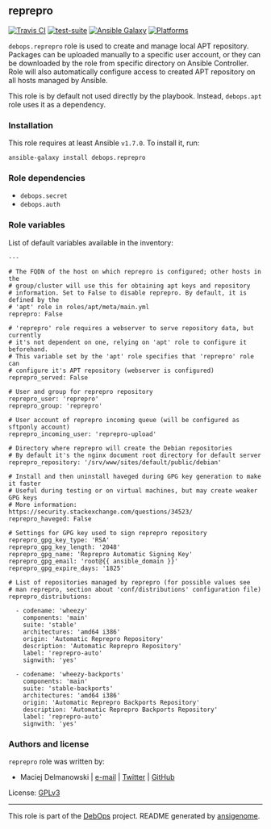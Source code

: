 ## reprepro

[![Travis CI](https://secure.travis-ci.org/debops/ansible-reprepro.png)](http://travis-ci.org/debops/ansible-reprepro) [![test-suite](http://img.shields.io/badge/test--suite-ansible--reprepro-blue.svg)](https://github.com/debops/test-suite/tree/master/ansible-reprepro/) [![Ansible Galaxy](http://img.shields.io/badge/galaxy-debops.reprepro-660198.svg)](https://galaxy.ansible.com/list#/roles/1593) [![Platforms](http://img.shields.io/badge/platforms-debian%20|%20ubuntu-lightgrey.svg)](#)

`debops.reprepro` role is used to create and manage local APT repository.
Packages can be uploaded manually to a specific user account, or they can
be downloaded by the role from specific directory on Ansible Controller.
Role will also automatically configure access to created APT repository on
all hosts managed by Ansible.

This role is by default not used directly by the playbook. Instead,
`debops.apt` role uses it as a dependency.


### Installation

This role requires at least Ansible `v1.7.0`. To install it, run:

    ansible-galaxy install debops.reprepro



### Role dependencies

- `debops.secret`
- `debops.auth`



### Role variables

List of default variables available in the inventory:

    ---
    
    # The FQDN of the host on which reprepro is configured; other hosts in the
    # group/cluster will use this for obtaining apt keys and repository
    # information. Set to False to disable reprepro. By default, it is defined by the
    # 'apt' role in roles/apt/meta/main.yml
    reprepro: False
    
    # 'reprepro' role requires a webserver to serve repository data, but currently
    # it's not dependent on one, relying on 'apt' role to configure it beforehand.
    # This variable set by the 'apt' role specifies that 'reprepro' role can
    # configure it's APT repository (webserver is configured)
    reprepro_served: False
    
    # User and group for reprepro repository
    reprepro_user: 'reprepro'
    reprepro_group: 'reprepro'
    
    # User account of reprepro incoming queue (will be configured as sftponly account)
    reprepro_incoming_user: 'reprepro-upload'
    
    # Directory where reprepro will create the Debian repositories
    # By default it's the nginx document root directory for default server
    reprepro_repository: '/srv/www/sites/default/public/debian'
    
    # Install and then uninstall haveged during GPG key generation to make it faster
    # Useful during testing or on virtual machines, but may create weaker GPG keys
    # More information: https://security.stackexchange.com/questions/34523/
    reprepro_haveged: False
    
    # Settings for GPG key used to sign reprepro repository
    reprepro_gpg_key_type: 'RSA'
    reprepro_gpg_key_length: '2048'
    reprepro_gpg_name: 'Reprepro Automatic Signing Key'
    reprepro_gpg_email: 'root@{{ ansible_domain }}'
    reprepro_gpg_expire_days: '1825'
    
    # List of repositories managed by reprepro (for possible values see
    # man reprepro, section about 'conf/distributions' configuration file)
    reprepro_distributions:
    
      - codename: 'wheezy'
        components: 'main'
        suite: 'stable'
        architectures: 'amd64 i386'
        origin: 'Automatic Reprepro Repository'
        description: 'Automatic Reprepro Repository'
        label: 'reprepro-auto'
        signwith: 'yes'
    
      - codename: 'wheezy-backports'
        components: 'main'
        suite: 'stable-backports'
        architectures: 'amd64 i386'
        origin: 'Automatic Reprepro Backports Repository'
        description: 'Automatic Reprepro Backports Repository'
        label: 'reprepro-auto'
        signwith: 'yes'




### Authors and license

`reprepro` role was written by:

- Maciej Delmanowski | [e-mail](mailto:drybjed@gmail.com) | [Twitter](https://twitter.com/drybjed) | [GitHub](https://github.com/drybjed)

License: [GPLv3](https://tldrlegal.com/license/gnu-general-public-license-v3-(gpl-3))

***

This role is part of the [DebOps](http://debops.org/) project. README generated by [ansigenome](https://github.com/nickjj/ansigenome/).
